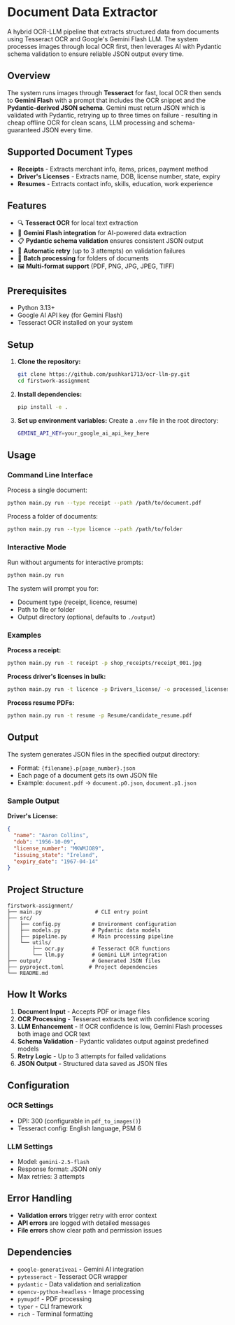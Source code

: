 # Document Data Extractor

A hybrid OCR-LLM pipeline that extracts structured data from documents using Tesseract OCR and Google's Gemini Flash LLM. The system processes images through local OCR first, then leverages AI with Pydantic schema validation to ensure reliable JSON output every time.

## Overview

The system runs images through **Tesseract** for fast, local OCR then sends to **Gemini Flash** with a prompt that includes the OCR snippet and the **Pydantic-derived JSON schema**. Gemini must return JSON which is validated with Pydantic, retrying up to three times on failure - resulting in cheap offline OCR for clean scans, LLM processing and schema-guaranteed JSON every time.

## Supported Document Types

- **Receipts** - Extracts merchant info, items, prices, payment method
- **Driver's Licenses** - Extracts name, DOB, license number, state, expiry
- **Resumes** - Extracts contact info, skills, education, work experience

## Features

- 🔍 **Tesseract OCR** for local text extraction
- 🤖 **Gemini Flash integration** for AI-powered data extraction
- 📋 **Pydantic schema validation** ensures consistent JSON output
- 🔄 **Automatic retry** (up to 3 attempts) on validation failures
- 📁 **Batch processing** for folders of documents
- 🖼️ **Multi-format support** (PDF, PNG, JPG, JPEG, TIFF)

## Prerequisites

- Python 3.13+
- Google AI API key (for Gemini Flash)
- Tesseract OCR installed on your system

## Setup

1. **Clone the repository:**

   ```bash
   git clone https://github.com/pushkar1713/ocr-llm-py.git
   cd firstwork-assignment
   ```

2. **Install dependencies:**

   ```bash
   pip install -e .
   ```

3. **Set up environment variables:**
   Create a `.env` file in the root directory:

   ```bash
   GEMINI_API_KEY=your_google_ai_api_key_here
   ```

## Usage

### Command Line Interface

Process a single document:

```bash
python main.py run --type receipt --path /path/to/document.pdf
```

Process a folder of documents:

```bash
python main.py run --type licence --path /path/to/folder
```

### Interactive Mode

Run without arguments for interactive prompts:

```bash
python main.py run
```

The system will prompt you for:

- Document type (receipt, licence, resume)
- Path to file or folder
- Output directory (optional, defaults to `./output`)

### Examples

**Process a receipt:**

```bash
python main.py run -t receipt -p shop_receipts/receipt_001.jpg
```

**Process driver's licenses in bulk:**

```bash
python main.py run -t licence -p Drivers_license/ -o processed_licenses/
```

**Process resume PDFs:**

```bash
python main.py run -t resume -p Resume/candidate_resume.pdf
```

## Output

The system generates JSON files in the specified output directory:

- Format: `{filename}.p{page_number}.json`
- Each page of a document gets its own JSON file
- Example: `document.pdf` → `document.p0.json`, `document.p1.json`

### Sample Output

**Driver's License:**

```json
{
  "name": "Aaron Collins",
  "dob": "1956-10-09",
  "license_number": "MKWMJO89",
  "issuing_state": "Ireland",
  "expiry_date": "1967-04-14"
}
```

## Project Structure

```
firstwork-assignment/
├── main.py                 # CLI entry point
├── src/
│   ├── config.py          # Environment configuration
│   ├── models.py          # Pydantic data models
│   ├── pipeline.py        # Main processing pipeline
│   └── utils/
│       ├── ocr.py         # Tesseract OCR functions
│       └── llm.py         # Gemini LLM integration
├── output/                # Generated JSON files
├── pyproject.toml        # Project dependencies
└── README.md
```

## How It Works

1. **Document Input** - Accepts PDF or image files
2. **OCR Processing** - Tesseract extracts text with confidence scoring
3. **LLM Enhancement** - If OCR confidence is low, Gemini Flash processes both image and OCR text
4. **Schema Validation** - Pydantic validates output against predefined models
5. **Retry Logic** - Up to 3 attempts for failed validations
6. **JSON Output** - Structured data saved as JSON files

## Configuration

### OCR Settings

- DPI: 300 (configurable in `pdf_to_images()`)
- Tesseract config: English language, PSM 6

### LLM Settings

- Model: `gemini-2.5-flash`
- Response format: JSON only
- Max retries: 3 attempts

## Error Handling

- **Validation errors** trigger retry with error context
- **API errors** are logged with detailed messages
- **File errors** show clear path and permission issues

## Dependencies

- `google-generativeai` - Gemini AI integration
- `pytesseract` - Tesseract OCR wrapper
- `pydantic` - Data validation and serialization
- `opencv-python-headless` - Image processing
- `pymupdf` - PDF processing
- `typer` - CLI framework
- `rich` - Terminal formatting
